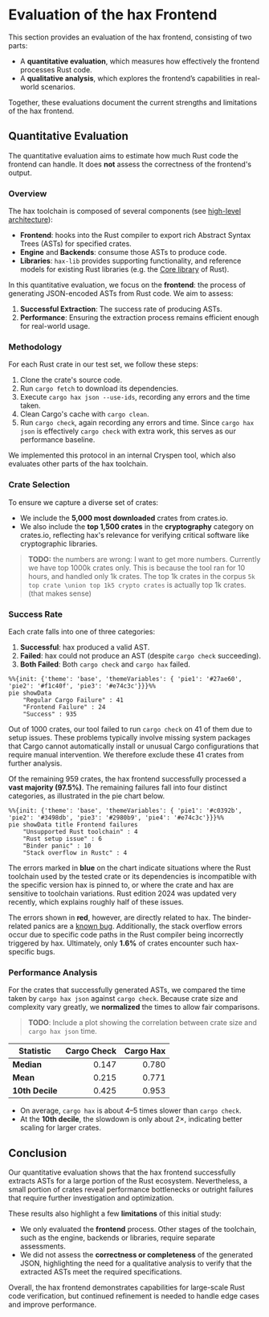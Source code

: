 # Evaluation of the hax Frontend

This section provides an evaluation of the hax frontend, consisting of two parts:

- A **quantitative evaluation**, which measures how effectively the frontend processes Rust code.
- A **qualitative analysis**, which explores the frontend’s capabilities in real-world scenarios.

Together, these evaluations document the current strengths and limitations of the hax frontend.

## Quantitative Evaluation

The quantitative evaluation aims to estimate how much Rust code the frontend can handle. It does **not** assess the correctness of the frontend's output.

### Overview

The hax toolchain is composed of several components (see [high-level architecture](./evaluation.md#high-level-arch)):

- **Frontend**: hooks into the Rust compiler to export rich Abstract Syntax Trees (ASTs) for specified crates.
- **Engine** and **Backends**: consume those ASTs to produce code.
- **Libraries**: `hax-lib` provides supporting functionality, and reference models for existing Rust libraries (e.g. the [Core library](https://doc.rust-lang.org/stable/core/) of Rust).

In this quantitative evaluation, we focus on the **frontend**: the process of generating JSON-encoded ASTs from Rust code. We aim to assess:

1. **Successful Extraction**: The success rate of producing ASTs.
2. **Performance**: Ensuring the extraction process remains efficient enough for real-world usage.

### Methodology

For each Rust crate in our test set, we follow these steps:

1. Clone the crate's source code.
2. Run `cargo fetch` to download its dependencies.
3. Execute `cargo hax json --use-ids`, recording any errors and the time taken.
4. Clean Cargo's cache with `cargo clean`.
5. Run `cargo check`, again recording any errors and time. Since `cargo hax json` is effectively `cargo check` with extra work, this serves as our performance baseline.

We implemented this protocol in an internal Cryspen tool, which also evaluates other parts of the hax toolchain.

### Crate Selection

To ensure we capture a diverse set of crates:

- We include the **5,000 most downloaded** crates from crates.io.
- We also include the **top 1,500 crates** in the **cryptography** category on crates.io, reflecting hax's relevance for verifying critical software like cryptographic libraries.

> **TODO:** the numbers are wrong: I want to get more numbers. Currently we have top 1000k crates only. This is because the tool ran for 10 hours, and handled only 1k crates. The top 1k crates in the corpus `5k top crate \union top 1k5 crypto crates` is actually top 1k crates. (that makes sense)

### Success Rate

Each crate falls into one of three categories:

1. **Successful**: hax produced a valid AST.
2. **Failed**: hax could not produce an AST (despite `cargo check` succeeding).
3. **Both Failed**: Both `cargo check` and `cargo hax` failed.

```mermaid
%%{init: {'theme': 'base', 'themeVariables': { 'pie1': '#27ae60', 'pie2': '#f1c40f', 'pie3': '#e74c3c'}}}%%
pie showData
    "Regular Cargo Failure" : 41
    "Frontend Failure" : 24
    "Success" : 935
```

Out of 1000 crates, our tool failed to run `cargo check` on 41 of them due to
setup issues. These problems typically involve missing system packages that
Cargo cannot automatically install or unusual Cargo configurations that require
manual intervention. We therefore exclude these 41 crates from further analysis.

Of the remaining 959 crates, the hax frontend successfully processed a **vast
majority (97.5%)**. The remaining failures fall into four distinct categories,
as illustrated in the pie chart below.

```mermaid
%%{init: {'theme': 'base', 'themeVariables': { 'pie1': '#c0392b', 'pie2': '#3498db', 'pie3': '#2980b9', 'pie4': '#e74c3c'}}}%%
pie showData title Frontend failures
    "Unsupported Rust toolchain" : 4
    "Rust setup issue" : 6
    "Binder panic" : 10
    "Stack overflow in Rustc" : 4
```

The errors marked in **blue** on the chart indicate situations where the Rust
toolchain used by the tested crate or its dependencies is incompatible with the
specific version hax is pinned to, or where the crate and hax are sensitive to
toolchain variations. Rust edition 2024 was updated very recently, which
explains roughly half of these issues.

The errors shown in **red**, however, are directly related to hax. The
binder-related panics are a [known
bug](https://github.com/cryspen/hax/issues/1046). Additionally, the stack
overflow errors occur due to specific code paths in the Rust compiler being
incorrectly triggered by hax. Ultimately, only **1.6%** of crates encounter such
hax-specific bugs.

### Performance Analysis

For the crates that successfully generated ASTs, we compared the time taken by `cargo hax json` against `cargo check`. Because crate size and complexity vary greatly, we **normalized** the times to allow fair comparisons.

> **TODO**: Include a plot showing the correlation between crate size and `cargo hax json` time.

<div class="center-table" markdown>

| Statistic       | Cargo Check | Cargo Hax |
|-----------------|------------:|----------:|
| **Median**      |       0.147 |     0.780 |
| **Mean**        |       0.215 |     0.771 |
| **10th Decile** |       0.425 |     0.953 |

</div>

<!-- We break down the results into **cryptography crates** and **general crates**: -->

<!-- #### Cryptography Crates

| Statistic       | Cargo Check | Cargo Hax |
|-----------------|------------:|----------:|
| **Median**      |       0.148 |     0.796 |
| **Mean**        |       0.199 |     0.777 |
| **10th Decile** |       0.411 |     0.948 | -->

- On average, `cargo hax` is about 4–5 times slower than `cargo check`.
- At the **10th decile**, the slowdown is only about 2×, indicating better scaling for larger crates.

## Conclusion

Our quantitative evaluation shows that the hax frontend successfully extracts ASTs for a large portion of the Rust ecosystem. Nevertheless, a small portion of crates reveal performance bottlenecks or outright failures that require further investigation and optimization.

These results also highlight a few **limitations** of this initial study:

- We only evaluated the **frontend** process. Other stages of the toolchain, such as the engine, backends or libraries, require separate assessments.
- We did not assess the **correctness or completeness** of the generated JSON, highlighting the need for a qualitative analysis to verify that the extracted ASTs meet the required specifications.

Overall, the hax frontend demonstrates capabilities for large-scale Rust code verification, but continued refinement is needed to handle edge cases and improve performance.
